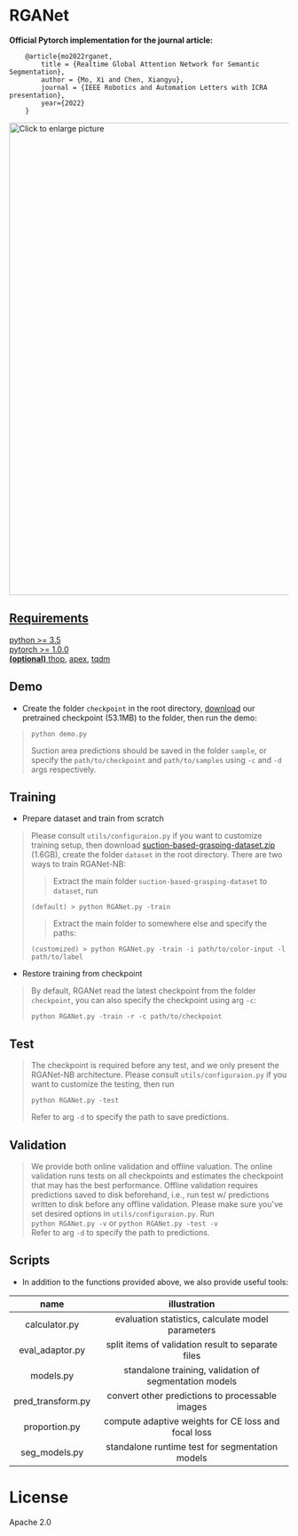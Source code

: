 # RGANet
**Official Pytorch implementation for the journal article:**
```
    @article{mo2022rganet,  
        title = {Realtime Global Attention Network for Semantic Segmentation},
        author = {Mo, Xi and Chen, Xiangyu},
        journal = {IEEE Robotics and Automation Letters with ICRA presentation},
        year={2022}
    }
```  
<a href="https://drive.google.com/uc?export=view&id=1omq84eEIY5sjruHC3MZFUU0ZZ57fbaId"><img src="https://drive.google.com/uc?export=view&id=1omq84eEIY5sjruHC3MZFUU0ZZ57fbaId" style="width: 850px; max-width: 100%; height: auto" title="Click to enlarge picture" />
## Requirements
python >= 3.5  
pytorch >= 1.0.0  
**(optional)** [thop](https://github.com/Lyken17/pytorch-OpCounter), [apex](https://github.com/NVIDIA/apex), [tqdm](https://github.com/tqdm/tqdm)
## Demo
* Create the folder `checkpoint` in the root directory, [download](https://drive.google.com/file/d/1RhP3PK2sjW0Xsh0tOGGya_wz8EcOfOtV/view?usp=sharing) our pretrained checkpoint (53.1MB) to the folder, then run the demo:    
>```
> python demo.py
>```
>Suction area predictions should be saved in the folder `sample`, or specify the `path/to/checkpoint` and `path/to/samples` using `-c` and `-d` args respectively.
## Training
* Prepare dataset and train from scratch  
>Please consult `utils/configuraion.py` if you want to customize training setup, then download [suction-based-grasping-dataset.zip](https://vision.princeton.edu/projects/2017/arc/) (1.6GB), create the folder `dataset` in the root directory. There are two ways to train RGANet-NB:
>>Extract the main folder `suction-based-grasping-dataset` to `dataset`, run
>```
>(default) > python RGANet.py -train
>```
>>Extract the main folder to somewhere else and specify the paths:
>```
>(customized) > python RGANet.py -train -i path/to/color-input -l path/to/label
>```
* Restore training from checkpoint
>By default, RGANet read the latest checkpoint from the folder `checkpoint`, you can also specify the checkpoint using arg `-c`:
>```
> python RGANet.py -train -r -c path/to/checkpoint
>``` 
## Test
>The checkpoint is required before any test, and we only present the RGANet-NB architecture. Please consult `utils/configuraion.py` if you want to customize the testing, then run
>```
> python RGANet.py -test
>```
>Refer to arg `-d` to specify the path to save predictions. 
## Validation
>We provide both online validation and offline valuation. The online validation runs tests on all checkpoints and estimates the checkpoint that may has the best performance. Offline validation requires predictions saved to disk beforehand, i.e., run test w/ predictions written to disk before any offline validation. Please make sure you've set desired options in `utils/configuraion.py`. Run  
>```python RGANet.py -v``` or ```python RGANet.py -test -v```  
>Refer to arg `-d` to specify the path to predictions.
## Scripts
* In addition to the functions provided above, we also provide useful tools:

| name | illustration|
| :-----:| :----: |
| calculator.py | evaluation statistics, calculate model parameters | 
| eval_adaptor.py | split items of validation result to separate files | 
| models.py | standalone training, validation of segmentation models| 
| pred_transform.py | convert other predictions to processable images|
| proportion.py | compute adaptive weights for CE loss and focal loss|
| seg_models.py | standalone runtime test for segmentation models|
# License
Apache 2.0
